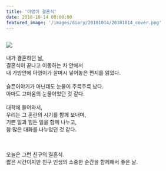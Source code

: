 ```yaml
---
title: '아영이 결혼식'
date: 2018-10-14 00:00:00
featured_image: '/images/diary/20181014/20181014_cover.png'
---
```





![]({{site.baseurl}}/images/diary/20181014/20181014.png)
---

내가 결혼하던 날,  
결혼식이 끝나고 이동하는 차 안에서  
내 가방안에 아영이가 살며시 넣어놓은 편지를 읽었다.  
<br>
슬픈이야기가 아닌데도 눈물이 주륵주륵 났다.  
아마도 고마움의 눈물이었던 것 같다.  
<br>
대학에 들어와서,  
우리는 그 혼란의 시기를 함께 보내며,  
기쁜 일과 힘든 일을 함께 나누고,  
참 많은 대화를 나누었던 것 같다.  
<br><br>

오늘은 그런 친구의 결혼식.  
짧은 시간이지만 친구 인생의 소중한 순간을 함께해서 좋은 날.
